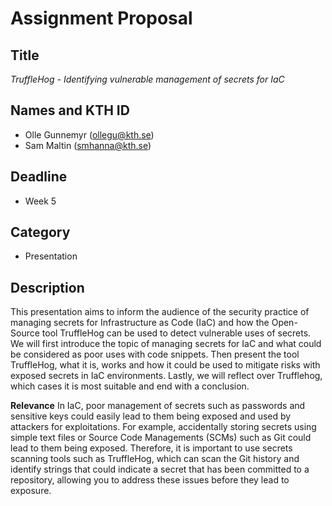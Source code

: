 # Assignment Proposal

## Title

_TruffleHog - Identifying vulnerable management of secrets for IaC_

## Names and KTH ID

  - Olle Gunnemyr (ollegu@kth.se)
  - Sam Maltin (smhanna@kth.se)

## Deadline

- Week 5

## Category

- Presentation

## Description
This presentation aims to inform the audience of the security practice of managing secrets for Infrastructure as Code (IaC) and how the Open-Source tool TruffleHog can be used to detect vulnerable uses of secrets. We will first introduce the topic of managing secrets for IaC and what could be considered as poor uses with code snippets. Then present the tool TruffleHog, what it is, works and how it could be used to mitigate risks with exposed secrets in IaC environments. Lastly, we will reflect over Trufflehog, which cases it is most suitable and end with a conclusion.


**Relevance**
In IaC, poor management of secrets such as passwords and sensitive keys could easily lead to them being exposed and used by attackers for exploitations. For example, accidentally storing secrets using simple text files or Source Code Managements (SCMs) such as Git could lead to them being exposed. Therefore, it is important to use secrets scanning tools such as TruffleHog, which can scan the Git history and identify strings that could indicate a secret that has been committed to a repository,  allowing you to address these issues before they lead to exposure. 
